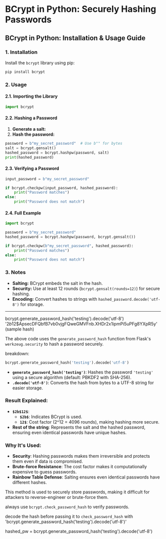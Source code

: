 
# BCrypt in Python: Securely Hashing Passwords
## BCrypt in Python: Installation & Usage Guide

### 1. Installation

Install the `bcrypt` library using pip:

```bash
pip install bcrypt
```

### 2. Usage

#### 2.1. Importing the Library

```python
import bcrypt
```

#### 2.2. Hashing a Password

1. **Generate a salt:**  
2. **Hash the password:**

```python
password = b"my_secret_password"  # Use b"" for bytes
salt = bcrypt.gensalt()
hashed_password = bcrypt.hashpw(password, salt)
print(hashed_password)
```

#### 2.3. Verifying a Password

```python
input_password = b"my_secret_password"

if bcrypt.checkpw(input_password, hashed_password):
    print("Password matches")
else:
    print("Password does not match")
```

#### 2.4. Full Example

```python
import bcrypt

password = b"my_secret_password"
hashed_password = bcrypt.hashpw(password, bcrypt.gensalt())

if bcrypt.checkpw(b"my_secret_password", hashed_password):
    print("Password matches")
else:
    print("Password does not match")
```

### 3. Notes

- **Salting:** BCrypt embeds the salt in the hash.
- **Security:** Use at least 12 rounds (`bcrypt.gensalt(rounds=12)`) for secure hashing.
- **Encoding:** Convert hashes to strings with `hashed_password.decode('utf-8')` for storage.

---



bcrypt.generate_password_hash('testing').decode('utf-8')
'$2b$12$ApsecDFQbfB7vb0vjgFQweGMVFnb.XHDr2x1ipmPi5uPFg8YXpR5y' (sample hash)

The above code   uses the `generate_password_hash` function from Flask's `werkzeug.security` to hash a password securely.


breakdown:

```python
bcrypt.generate_password_hash('testing').decode('utf-8')
```

- **`generate_password_hash('testing')`**: Hashes the password `'testing'` using a secure algorithm (default: PBKDF2 with SHA-256).
- **`.decode('utf-8')`**: Converts the hash from bytes to a UTF-8 string for easier storage.

### Result Explained:
- **`$2b$12$`**: 
  - **`$2b$`**: Indicates BCrypt is used.
  - **`12$`**: Cost factor (2^12 = 4096 rounds), making hashing more secure.
- **Rest of the string**: Represents the salt and the hashed password, ensuring even identical passwords have unique hashes.

### Why It's Used:
- **Security**: Hashing passwords makes them irreversible and protects them even if data is compromised.
- **Brute-force Resistance**: The cost factor makes it computationally expensive to guess passwords.
- **Rainbow Table Defense**: Salting ensures even identical passwords have different hashes.

This method is used to securely store passwords, making it difficult for attackers to reverse-engineer or brute-force them.

always use `bcrypt.check_password_hash` to verify passwords.

decode the hash before passing it to `check_password_hash`  with 'bcrypt.generate_password_hash('testing').decode('utf-8')'

hashed_pw = bcrypt.generate_password_hash('testing').decode('utf-8')